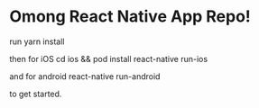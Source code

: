 # Omong React Native App Repo!

run 
yarn install 

then for iOS
cd ios && pod install
react-native run-ios 

and for android
react-native run-android

to get started.
